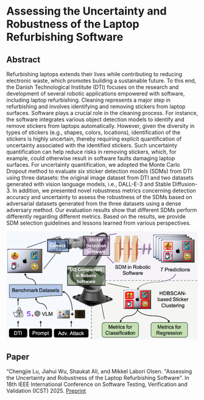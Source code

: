 # Assessing the Uncertainty and Robustness of the Laptop Refurbishing Software

## Abstract
Refurbishing laptops extends their lives while contributing to reducing electronic waste, which promotes building a sustainable future. To this end, the Danish Technological Institute (DTI) focuses on the research and development of several robotic applications empowered with software, including laptop refurbishing. Cleaning represents a major step in refurbishing and involves identifying and removing stickers from laptop surfaces. Software plays a crucial role in the cleaning process. For instance, the software integrates various object detection models to identify and remove stickers from laptops automatically.
However, given the diversity in types of stickers (e.g., shapes, colors, locations), identification of the stickers is highly uncertain, thereby requiring explicit quantification of uncertainty associated with the identified stickers. Such uncertainty quantification can help reduce risks in removing stickers, which, for example, could otherwise result in software faults damaging laptop surfaces. For uncertainty quantification, we adopted the Monte Carlo Dropout method to evaluate six sticker detection models (SDMs) from DTI using three datasets: the original image dataset from DTI and two datasets generated with vision language models, i.e., DALL-E-3 and Stable Diffusion-3. In addition, we presented novel robustness metrics concerning detection accuracy and uncertainty to assess the robustness of the SDMs based on adversarial datasets generated from the three datasets using a dense adversary method. Our evaluation results show that different SDMs perform differently regarding different metrics. Based on the results, we provide SDM selection guidelines and lessons learned from various perspectives.

<div align=center><img src="https://github.com/chengjie-lu/sticker-detection-uncertainty-quantification/blob/restructure/figs/robot_core.png" width="640" /></div>

## Paper

“Chengjie Lu, Jiahui Wu, Shaukat Ali, and Mikkel Labori Olsen. "Assessing the Uncertainty and Robustness of the Laptop Refurbishing Software". In 18th IEEE International Conference on Software Testing, Verification and Validation (ICST) 2025. [Preprint](https://arxiv.org/pdf/2409.03782)
